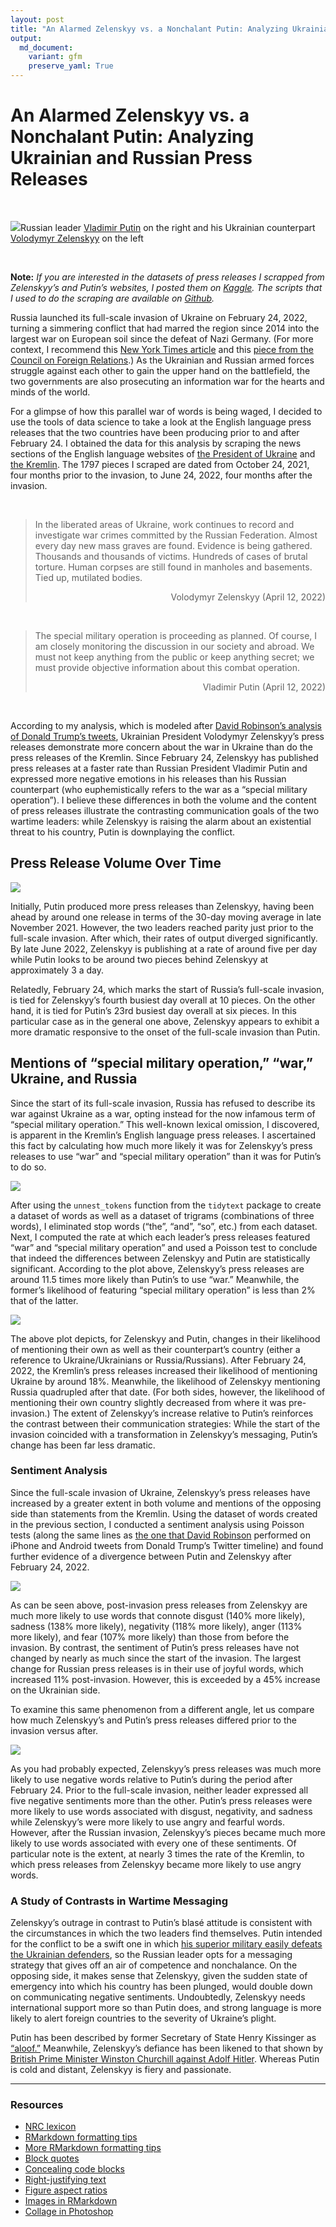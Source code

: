 ```yaml
---
layout: post
title: "An Alarmed Zelenskyy vs. a Nonchalant Putin: Analyzing Ukrainian and Russian Press Releases"
output: 
  md_document:
    variant: gfm
    preserve_yaml: True
---
```


# An Alarmed Zelenskyy vs. a Nonchalant Putin: Analyzing Ukrainian and Russian Press Releases

<br>

![](/images/2022-07-31/putin_zelenskyy.jpf)Russian
leader [Vladimir
Putin](http://en.kremlin.ru/events/president/news/68454/photos) on the
right and his Ukrainian counterpart [Volodymyr
Zelenskyy](https://www.president.gov.ua/en/news/promova-prezidenta-ukrayini-v-parlamenti-sloveniyi-76369)
on the left

<br>

**Note:** *If you are interested in the datasets of press releases I
scrapped from Zelenskyy’s and Putin’s websites, I posted them on
[Kaggle](https://www.kaggle.com/datasets/peiyizhuo/zelenskyy-and-putin-press-releases?select=putin.csv).
The scripts that I used to do the scraping are available on
[Github](https://github.com/PeiYiZhuo/zelenskyy-putin/tree/main/r).*

Russia launched its full-scale invasion of Ukraine on February 24, 2022,
turning a simmering conflict that had marred the region since 2014 into
the largest war on European soil since the defeat of Nazi Germany. (For
more context, I recommend this [New York Times
article](https://www.nytimes.com/article/russia-ukraine-nato-europe.html)
and this [piece from the Council on Foreign
Relations](https://www.cfr.org/global-conflict-tracker/conflict/conflict-ukraine).)
As the Ukrainian and Russian armed forces struggle against each other to
gain the upper hand on the battlefield, the two governments are also
prosecuting an information war for the hearts and minds of the world.

For a glimpse of how this parallel war of words is being waged, I
decided to use the tools of data science to take a look at the English
language press releases that the two countries have been producing prior
to and after February 24. I obtained the data for this analysis by
scraping the news sections of the English language websites of [the
President of Ukraine](https://www.president.gov.ua/en/news/all) and [the
Kremlin](http://en.kremlin.ru/events/president/news). The 1797 pieces I
scraped are dated from October 24, 2021, four months prior to the
invasion, to June 24, 2022, four months after the invasion.

<br>

> In the liberated areas of Ukraine, work continues to record and
> investigate war crimes committed by the Russian Federation. Almost
> every day new mass graves are found. Evidence is being gathered.
> Thousands and thousands of victims. Hundreds of cases of brutal
> torture. Human corpses are still found in manholes and basements. Tied
> up, mutilated bodies.
>
> <div style="text-align: right">
>
> Volodymyr Zelenskyy (April 12, 2022)
>
> <div>

<br>

> The special military operation is proceeding as planned. Of course, I
> am closely monitoring the discussion in our society and abroad. We
> must not keep anything from the public or keep anything secret; we
> must provide objective information about this combat operation.
>
> <div style="text-align: right">
>
> Vladimir Putin (April 12, 2022)
>
> <div>

<br>

According to my analysis, which is modeled after [David Robinson’s
analysis of Donald Trump’s
tweets](http://varianceexplained.org/r/trump-tweets/), Ukrainian
President Volodymyr Zelenskyy’s press releases demonstrate more concern
about the war in Ukraine than do the press releases of the Kremlin.
Since February 24, Zelenskyy has published press releases at a faster
rate than Russian President Vladimir Putin and expressed more negative
emotions in his releases than his Russian counterpart (who
euphemistically refers to the war as a “special military operation”). I
believe these differences in both the volume and the content of press
releases illustrate the contrasting communication goals of the two
wartime leaders: while Zelenskyy is raising the alarm about an
existential threat to his country, Putin is downplaying the conflict.

## Press Release Volume Over Time

![](/images/2022-07-31/releases-over-time-1.png)<!-- -->

Initially, Putin produced more press releases than Zelenskyy, having
been ahead by around one release in terms of the 30-day moving average
in late November 2021. However, the two leaders reached parity just
prior to the full-scale invasion. After which, their rates of output
diverged significantly. By late June 2022, Zelenskyy is publishing at a
rate of around five per day while Putin looks to be around two pieces
behind Zelenskyy at approximately 3 a day.

Relatedly, February 24, which marks the start of Russia’s full-scale
invasion, is tied for Zelenskyy’s fourth busiest day overall at 10
pieces. On the other hand, it is tied for Putin’s 23rd busiest day
overall at six pieces. In this particular case as in the general one
above, Zelenskyy appears to exhibit a more dramatic responsive to the
onset of the full-scale invasion than Putin.

## Mentions of “special military operation,” “war,” Ukraine, and Russia

Since the start of its full-scale invasion, Russia has refused to
describe its war against Ukraine as a war, opting instead for the now
infamous term of “special military operation.” This well-known lexical
omission, I discovered, is apparent in the Kremlin’s English language
press releases. I ascertained this fact by calculating how much more
likely it was for Zelenskyy’s press releases to use “war” and “special
military operation” than it was for Putin’s to do so.

![](/images/2022-07-31/war-smo-1.png)<!-- -->

After using the `unnest_tokens` function from the `tidytext` package to
create a dataset of words as well as a dataset of trigrams (combinations
of three words), I eliminated stop words (“the”, “and”, “so”, etc.) from
each dataset. Next, I computed the rate at which each leader’s press
releases featured “war” and “special military operation” and used a
Poisson test to conclude that indeed the differences between Zelenskyy
and Putin are statistically significant. According to the plot above,
Zelenskyy’s press releases are around 11.5 times more likely than
Putin’s to use “war.” Meanwhile, the former’s likelihood of featuring
“special military operation” is less than 2% that of the latter.

![](/images/2022-07-31/ukraine-russia-2-1.png)<!-- -->

The above plot depicts, for Zelenskyy and Putin, changes in their
likelihood of mentioning their own as well as their counterpart’s
country (either a reference to Ukraine/Ukrainians or Russia/Russians).
After February 24, 2022, the Kremlin’s press releases increased their
likelihood of mentioning Ukraine by around 18%. Meanwhile, the
likelihood of Zelenskyy mentioning Russia quadrupled after that date.
(For both sides, however, the likelihood of mentioning their own country
slightly decreased from where it was pre-invasion.) The extent of
Zelenskyy’s increase relative to Putin’s reinforces the contrast between
their communication strategies: While the start of the invasion
coincided with a transformation in Zelenskyy’s messaging, Putin’s change
has been far less dramatic.

### Sentiment Analysis

Since the full-scale invasion of Ukraine, Zelenskyy’s press releases
have increased by a greater extent in both volume and mentions of the
opposing side than statements from the Kremlin. Using the dataset of
words created in the previous section, I conducted a sentiment analysis
using Poisson tests (along the same lines as [the one that David
Robinson](http://varianceexplained.org/r/trump-tweets/) performed on
iPhone and Android tweets from Donald Trump’s Twitter timeline) and
found further evidence of a divergence between Putin and Zelenskyy after
February 24, 2022.

![](/images/2022-07-31/sentiment-poisson-1-1.png)<!-- -->

As can be seen above, post-invasion press releases from Zelenskyy are
much more likely to use words that connote disgust (140% more likely),
sadness (138% more likely), negativity (118% more likely), anger (113%
more likely), and fear (107% more likely) than those from before the
invasion. By contrast, the sentiment of Putin’s press releases have not
changed by nearly as much since the start of the invasion. The largest
change for Russian press releases is in their use of joyful words, which
increased 11% post-invasion. However, this is exceeded by a 45% increase
on the Ukrainian side.

To examine this same phenomenon from a different angle, let us compare
how much Zelenskyy’s and Putin’s press releases differed prior to the
invasion versus after.

![](/images/2022-07-31/sentiment-poisson-2-1.png)<!-- -->

As you had probably expected, Zelenskyy’s press releases was much more
likely to use negative words relative to Putin’s during the period after
February 24. Prior to the full-scale invasion, neither leader expressed
all five negative sentiments more than the other. Putin’s press releases
were more likely to use words associated with disgust, negativity, and
sadness while Zelenskyy’s were more likely to use angry and fearful
words. However, after the Russian invasion, Zelenskyy’s pieces became
much more likely to use words associated with every one of these
sentiments. Of particular note is the extent, at nearly 3 times the rate
of the Kremlin, to which press releases from Zelenskyy became more
likely to use angry words.

### A Study of Contrasts in Wartime Messaging

Zelenskyy’s outrage in contrast to Putin’s blasé attitude is consistent
with the circumstances in which the two leaders find themselves. Putin
intended for the conflict to be a swift one in which [his superior
military easily defeats the Ukrainian
defenders](https://www.vox.com/22954833/russia-ukraine-invasion-strategy-putin-kyiv),
so the Russian leader opts for a messaging strategy that gives off an
air of competence and nonchalance. On the opposing side, it makes sense
that Zelenskyy, given the sudden state of emergency into which his
country has been plunged, would double down on communicating negative
sentiments. Undoubtedly, Zelenskyy needs international support more so
than Putin does, and strong language is more likely to alert foreign
countries to the severity of Ukraine’s plight.

Putin has been described by former Secretary of State Henry Kissinger as
[“aloof.”](https://podcasts.google.com/feed/aHR0cHM6Ly93d3cub21ueWNvbnRlbnQuY29tL2QvcGxheWxpc3QvZDgzZjUyZTQtMjQ1NS00N2Y0LTk4MmUtYWI3OTAxMjBiOTU0LzUxNTU5MDhmLWE1MTUtNGJiZi1hYTEzLWFiODYwMGNlYzk1NC9hZTUyMjRiMy05ZWJiLTQ1YzItYmI1Zi1hYjg2MDBjZWM5NTkvcG9kY2FzdC5yc3M/episode/MTQxZmVmNzAtMjU2ZC00NDMwLWFhMWItYWVjZTAxMDRhNDVi?sa=X&ved=0CAYQuIEEahcKEwjItpm8qPL4AhUAAAAAHQAAAAAQAQ)
Meanwhile, Zelenskyy’s defiance has been likened to that shown by
[British Prime Minister Winston Churchill against Adolf
Hitler](https://www.nytimes.com/2022/03/23/opinion/zelensky-churchill.html).
Whereas Putin is cold and distant, Zelenskyy is fiery and passionate.

------------------------------------------------------------------------

### Resources

-   [NRC
    lexicon](https://onlinelibrary.wiley.com/doi/abs/10.1111/j.1467-8640.2012.00460.x)
-   [RMarkdown formatting
    tips](https://intro2r.com/r-markdown-anatomy.html)
-   [More RMarkdown formatting
    tips](https://bookdown.org/yihui/rmarkdown/markdown-syntax.html)
-   [Block
    quotes](https://commonmark.org/help/tutorial/05-blockquotes.html)
-   [Concealing code
    blocks](https://bookdown.org/yihui/rmarkdown-cookbook/hide-one.html)
-   [Right-justifying
    text](https://stackoverflow.com/questions/35077507/how-to-right-align-and-justify-align-in-markdown#:~:text=Allow%20markdown%20tables%20to%20specify,to%20default%20to%20right%20alignment.)
-   [Figure aspect
    ratios](https://sebastiansauer.github.io/figure_sizing_knitr/)
-   [Images in
    RMarkdown](https://www.earthdatascience.org/courses/earth-analytics/document-your-science/add-images-to-rmarkdown-report/)
-   [Collage in
    Photoshop](https://digital-photography-school.com/make-photoshop-collage-9-steps/)
